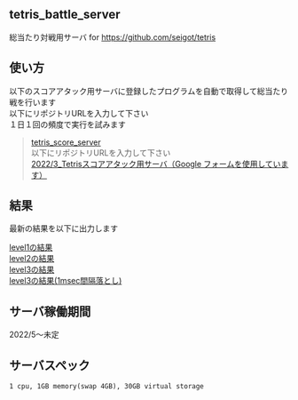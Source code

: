 ## tetris_battle_server

総当たり対戦用サーバ for https://github.com/seigot/tetris  

## 使い方

以下のスコアアタック用サーバに登録したプログラムを自動で取得して総当たり戦を行います  
以下にリポジトリURLを入力して下さい  
１日１回の頻度で実行を試みます

> [tetris_score_server](https://github.com/seigot/tetris_score_server)  
> 以下にリポジトリURLを入力して下さい  
> [2022/3_Tetrisスコアアタック用サーバ（Google フォームを使用しています）](https://docs.google.com/forms/d/e/1FAIpQLSdrJJlzrF0DWrHv9JYQTbsoYHws0mKdU-9LBbN3z1iHDuSzGg/viewform?vc=0&c=0&w=1&flr=0&usp=mail_form_link)  

## 結果

最新の結果を以下に出力します

[level1の結果](./log/result_level1_1000.md)  
[level2の結果](./log/result_level2_1000.md)  
[level3の結果](./log/result_level3_1000.md)  
[level3の結果(1msec間隔落とし)](./log/result_level3_1.md)  

## サーバ稼働期間

2022/5〜未定  

## サーバスペック

`1 cpu, 1GB memory(swap 4GB), 30GB virtual storage`
